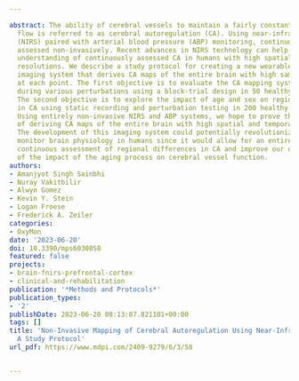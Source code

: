 ---
abstract: The ability of cerebral vessels to maintain a fairly constant cerebral blood
  flow is referred to as cerebral autoregulation (CA). Using near-infrared spectroscopy
  (NIRS) paired with arterial blood pressure (ABP) monitoring, continuous CA can be
  assessed non-invasively. Recent advances in NIRS technology can help improve the
  understanding of continuously assessed CA in humans with high spatial and temporal
  resolutions. We describe a study protocol for creating a new wearable and portable
  imaging system that derives CA maps of the entire brain with high sampling rates
  at each point. The first objective is to evaluate the CA mapping system’s performance
  during various perturbations using a block-trial design in 50 healthy volunteers.
  The second objective is to explore the impact of age and sex on regional disparities
  in CA using static recording and perturbation testing in 200 healthy volunteers.
  Using entirely non-invasive NIRS and ABP systems, we hope to prove the feasibility
  of deriving CA maps of the entire brain with high spatial and temporal resolutions.
  The development of this imaging system could potentially revolutionize the way we
  monitor brain physiology in humans since it would allow for an entirely non-invasive
  continuous assessment of regional differences in CA and improve our understanding
  of the impact of the aging process on cerebral vessel function.
authors:
- Amanjyot Singh Sainbhi
- Nuray Vakitbilir
- Alwyn Gomez
- Kevin Y. Stein
- Logan Froese
- Frederick A. Zeiler
categories:
- OxyMon
date: '2023-06-20'
doi: 10.3390/mps6030058
featured: false
projects:
- brain-fnirs-prefrontal-cortex
- clinical-and-rehabilitation
publication: '*Methods and Protocols*'
publication_types:
- '2'
publishDate: 2023-06-20 08:13:07.821101+00:00
tags: []
title: 'Non-Invasive Mapping of Cerebral Autoregulation Using Near-Infrared Spectroscopy:
  A Study Protocol'
url_pdf: https://www.mdpi.com/2409-9279/6/3/58

---

